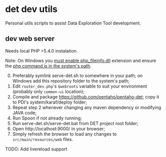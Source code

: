 # det dev utils

Personal utils scripts to assist Data Exploration Tool development.

## dev web server

Needs local PHP >5.4.0 instalation.

Note: On Windows you [must enable php_fileinfo.dll](http://stackoverflow.com/questions/3579072/php-fileinfo-is-undefined-function/3579113#3579113) extension and ensure the [php command is in the system's path](http://php.net/manual/en/faq.installation.php#faq.installation.addtopath).

0. Preferably symlink serve-det.sh to somewhere in your path; on Windows add this repository folder to the system's path;
1. Edit ```router_dev.php```'s ```$webroots``` variable to suit your environment (probably only ```common-ui``` location);
2. Compile and package https://github.com/pentaho/pentaho-det; copy it to PDI's system/karaf/deploy folder;
3. Repeat step 2 whenever changing any maven dependency or modifying JAVA code;
4. Run Spoon if not already running;
5. Run serve-det.sh/serve-det.bat from DET project root folder;
6. Open http://localhost:9000/ in your browser;
7. Simply refresh the browser to load any changes to ```src/main/resources/web``` files.

TODO: Add livereload support
